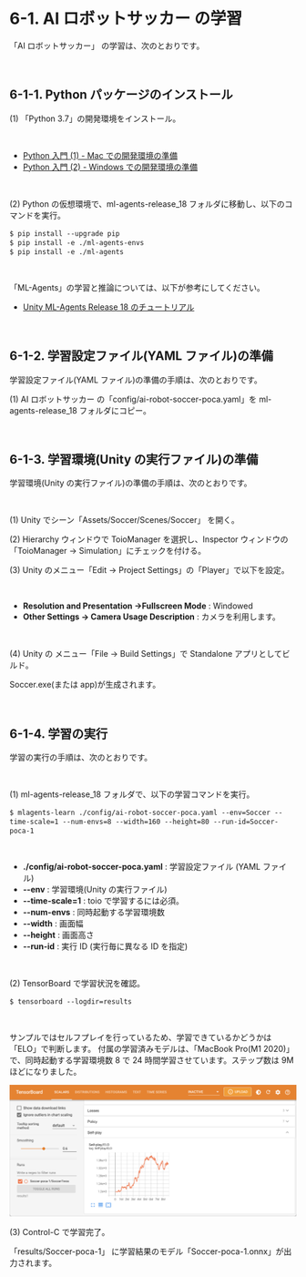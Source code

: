 # **6-1. AI ロボットサッカー の学習**

「AI ロボットサッカー」 の学習は、次のとおりです。

<br>

## **6-1-1. Python パッケージのインストール**

(1) 「Python 3.7」の開発環境をインストール。

<br>

- [Python 入門 (1) - Mac での開発環境の準備](https://note.com/npaka/n/n096f810f36a6)
- [Python 入門 (2) - Windows での開発環境の準備](https://note.com/npaka/n/n94fb223fbf29)

<br>

(2) Python の仮想環境で、ml-agents-release_18 フォルダに移動し、以下のコマンドを実行。

```
$ pip install --upgrade pip
$ pip install -e ./ml-agents-envs
$ pip install -e ./ml-agents
```

<br>

「ML-Agents」の学習と推論については、以下が参考にしてください。

- [Unity ML-Agents Release 18 のチュートリアル](https://note.com/npaka/n/ndd679aa343ea)

<br>

## **6-1-2. 学習設定ファイル(YAML ファイル)の準備**

学習設定ファイル(YAML ファイル)の準備の手順は、次のとおりです。

(1) AI ロボットサッカー の「config/ai-robot-soccer-poca.yaml」を ml-agents-release_18 フォルダにコピー。

<br>

## **6-1-3. 学習環境(Unity の実行ファイル)の準備**

学習環境(Unity の実行ファイル)の準備の手順は、次のとおりです。

<br>

(1) Unity でシーン「Assets/Soccer/Scenes/Soccer」 を開く。

(2) Hierarchy ウィンドウで ToioManager を選択し、Inspector ウィンドウの「ToioManager → Simulation」にチェックを付ける。

(3) Unity のメニュー「Edit → Project Settings」の「Player」で以下を設定。

<br>

- **Resolution and Presentation →Fullscreen Mode** : Windowed
- **Other Settings → Camera Usage Description** : カメラを利用します。

<br>

(4) Unity の メニュー「File → Build Settings」で Standalone アプリとしてビルド。

Soccer.exe(または app)が生成されます。

<br>

## **6-1-4. 学習の実行**

学習の実行の手順は、次のとおりです。

<br>

(1) ml-agents-release_18 フォルダで、以下の学習コマンドを実行。

```
$ mlagents-learn ./config/ai-robot-soccer-poca.yaml --env=Soccer --time-scale=1 --num-envs=8 --width=160 --height=80 --run-id=Soccer-poca-1
```

<br>

- **./config/ai-robot-soccer-poca.yaml** : 学習設定ファイル (YAML ファイル)
- **--env** : 学習環境(Unity の実行ファイル)
- **--time-scale=1** : toio で学習するには必須。
- **--num-envs** : 同時起動する学習環境数
- **--width** : 画面幅
- **--height** : 画面高さ
- **--run-id** : 実行 ID (実行毎に異なる ID を指定)

<br>

(2) TensorBoard で学習状況を確認。

```
$ tensorboard --logdir=results
```

<br>

サンプルではセルフプレイを行っているため、学習できているかどうかは「ELO」で判断します。
付属の学習済みモデルは、「MacBook Pro(M1 2020)」で、同時起動する学習環境数 8 で 24 時間学習させています。ステップ数は 9M ほどになりました。

![Tensorboard](images/tensorboard.png)

(3) Control-C で学習完了。

「results/Soccer-poca-1」 に学習結果のモデル「Soccer-poca-1.onnx」が出力されます。
